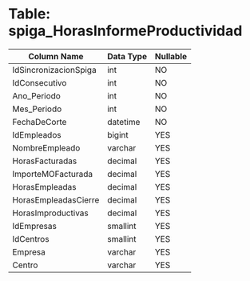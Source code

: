 # Table: spiga_HorasInformeProductividad

| Column Name | Data Type | Nullable |
|-------------|-----------|----------|
| IdSincronizacionSpiga | int | NO |
| IdConsecutivo | int | NO |
| Ano_Periodo | int | NO |
| Mes_Periodo | int | NO |
| FechaDeCorte | datetime | NO |
| IdEmpleados | bigint | YES |
| NombreEmpleado | varchar | YES |
| HorasFacturadas | decimal | YES |
| ImporteMOFacturada | decimal | YES |
| HorasEmpleadas | decimal | YES |
| HorasEmpleadasCierre | decimal | YES |
| HorasImproductivas | decimal | YES |
| IdEmpresas | smallint | YES |
| IdCentros | smallint | YES |
| Empresa | varchar | YES |
| Centro | varchar | YES |
